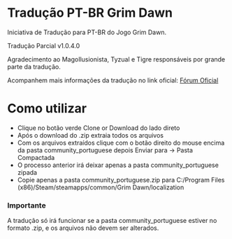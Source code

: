 # Tradução PT-BR Grim Dawn

Iniciativa de Tradução para PT-BR do Jogo Grim Dawn.

Tradução Parcial v1.0.4.0 

Agradecimento ao MagoIlusionista, Tyzual e Tigre responsáveis por grande parte da tradução.

Acompanhem mais informações da tradução no link oficial: [Fórum Oficial](http://www.grimdawn.com/forums/showthread.php?t=11358)

# Como utilizar

* Clique no botão verde Clone or Download do lado direto
* Após o download do .zip extraia todos os arquivos
* Com os arquivos extraídos clique com o botão direito do mouse encima da pasta community_portuguese depois Enviar para -> Pasta Compactada
* O processo anterior irá deixar apenas a pasta community_portuguese zipada
* Copie apenas a pasta community_portuguese.zip para C:/Program Files (x86)/Steam/steamapps/common/Grim Dawn/localization

### Importante

A tradução só irá funcionar se a pasta community_portuguese estiver no formato .zip, e os arquivos não devem ser alterados.



